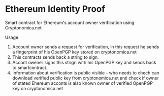 # Ethereum Identity Proof

Smart contract for Ethereum's account owner verification using Cryptonomica.net

Usage:

1. Account owner sends a request for verification, in this request he sends a fingerprint of his OpenPGP key stored on cryptonomica.net
2. This contracts sends back a string to sign.
3. Accont owener signs this strign with his OpenPGP key and sends back to smartcontract.
4. Information about verification is public visible - who needs to chech can download verified public key from cryptonomica.net and check if owner of stated Ehereum acconts is also known owner of verified OpenPGP key on cryptonomica.net

